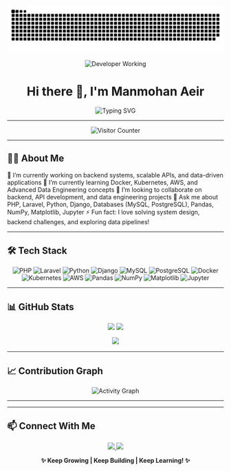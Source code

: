 <!-- Animated Developer SVG -->
<p align="center">
  <img src="https://raw.githubusercontent.com/platane/snk/output/github-contribution-grid-snake.svg" alt="snake gif" />
</p>

<p align="center">
  <img src="https://cdnb.artstation.com/p/assets/images/images/045/787/206/original/mengxin-he-coding.gif?1643343921" width="300" alt="Developer Working" />
</p>

<h1 align="center">Hi there 👋, I'm Manmohan Aeir</h1>
 

<p align="center">
  <img src="https://readme-typing-svg.demolab.com?font=Fira+Code&size=22&pause=1000&color=20C20E&center=true&width=440&lines=Backend+Developer;Data+Engineering+Enthusiast;Laravel+%7C+Django+Developer;Cloud+Learner+%7C+Docker+%7C+AWS;Always+Learning+New+Things+%F0%9F%92%AB" alt="Typing SVG" />
</p>

---

<p align="center">
  <img src="https://komarev.com/ghpvc/?username=manmohanaeir1&label=Profile%20views&color=0e75b6&style=flat" alt="Visitor Counter" />
</p>

 
---

## 🧑‍💻 About Me

🔭 I’m currently working on backend systems, scalable APIs, and data-driven applications
🌱 I’m currently learning Docker, Kubernetes, AWS, and Advanced Data Engineering concepts
👯 I’m looking to collaborate on backend, API development, and data engineering projects
💬 Ask me about PHP, Laravel, Python, Django, Databases (MySQL, PostgreSQL), Pandas, NumPy, Matplotlib, Jupyter
⚡ Fun fact: I love solving system design, backend challenges, and exploring data pipelines!

---

## 🛠️ Tech Stack

<p align="center">
  <img src="https://img.shields.io/badge/PHP-777BB4?style=for-the-badge&logo=php&logoColor=white" alt="PHP" />
  <img src="https://img.shields.io/badge/Laravel-FF2D20?style=for-the-badge&logo=laravel&logoColor=white" alt="Laravel" />
  <img src="https://img.shields.io/badge/Python-3776AB?style=for-the-badge&logo=python&logoColor=white" alt="Python" />
  <img src="https://img.shields.io/badge/Django-092E20?style=for-the-badge&logo=django&logoColor=white" alt="Django" />
  <img src="https://img.shields.io/badge/MySQL-4479A1?style=for-the-badge&logo=mysql&logoColor=white" alt="MySQL" />
  <img src="https://img.shields.io/badge/PostgreSQL-336791?style=for-the-badge&logo=postgresql&logoColor=white" alt="PostgreSQL" />
  <img src="https://img.shields.io/badge/Docker-2496ED?style=for-the-badge&logo=docker&logoColor=white" alt="Docker" />
  <img src="https://img.shields.io/badge/Kubernetes-326CE5?style=for-the-badge&logo=kubernetes&logoColor=white" alt="Kubernetes" />
  <img src="https://img.shields.io/badge/AWS-232F3E?style=for-the-badge&logo=amazon-aws&logoColor=white" alt="AWS" />
  <img src="https://img.shields.io/badge/Pandas-150458?style=for-the-badge&logo=pandas&logoColor=white" alt="Pandas" />
  <img src="https://img.shields.io/badge/Numpy-013243?style=for-the-badge&logo=numpy&logoColor=white" alt="NumPy" /> 
  <img src="https://img.shields.io/badge/Matplotlib-11557C?style=for-the-badge&logo=matplotlib&logoColor=white" alt="Matplotlib" />
  <img src="https://img.shields.io/badge/Jupyter-F37626?style=for-the-badge&logo=jupyter&logoColor=white" alt="Jupyter" /> 
</p>

---

## 📊 GitHub Stats

<p align="center">
  <img src="https://github-readme-stats.vercel.app/api/top-langs/?username=manmohanaeir1&theme=gotham&layout=compact" width="47%"/>
  <img src="https://github-readme-stats.vercel.app/api?username=manmohanaeir1&theme=gotham&show_icons=true&count_private=true&hide_border=false" width="48%"/>
</p>

<p align="center">
  <img src="https://github-readme-streak-stats.herokuapp.com?user=manmohanaeir1&theme=gotham&hide_border=false&date_format=M%20j%5B%2C%20Y%5D" width="48%" />
</p>

---

## 📈 Contribution Graph

<p align="center">
    <img src="https://github-readme-activity-graph.vercel.app/graph?username=manmohanaeir1&theme=react-dark&hide_border=false&hide_title=false&area=true&custom_title=Total%20Contributions" width="95%" alt="Activity Graph">
</p>

---
 
---

## 📫 Connect With Me

<p align="center">
  <a href="mailto:manmohanaeir001110@gamil.com">
    <img src="https://img.shields.io/badge/Email-D14836?style=for-the-badge&logo=gmail&logoColor=white" />
  </a>
  <a href="https://www.linkedin.com/in/manmohan-aeir-401b981a9/" target="_blank">
    <img src="https://img.shields.io/badge/LinkedIn-0A66C2?style=for-the-badge&logo=linkedin&logoColor=white" />
  </a>
</p>

<p align="center">
    <b>✨ Keep Growing | Keep Building | Keep Learning! ✨</b>
</p>
